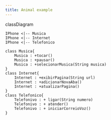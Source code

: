 ```yaml
---
title: Animal example
---
```


classDiagram

    IPhone <|-- Musica
    IPhone <|-- Internet
    IPhone <|-- Telefonico
        
    class Musica{
        Musica : +tocar()
        Musica : +pausar()
        Musica : +selecionarMusica(String musica)
    }
    class Internet{
        Internet : +exibirPagina(String url)
        Internet : +adicionarNovaAba()
        Internet : +atualizarPagina()
    }
    class Telefonico{
        Telefonivo : + ligar(String numero)
        Telefonivo : + atender()
        Telefonivo : + iniciarCorreioVoz()
    }